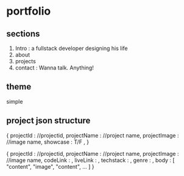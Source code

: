 # portfolio

## sections
1. Intro : a fullstack developer designing his life
2. about
3. projects
4. contact : Wanna talk. Anything!


## theme
simple

## project json structure
{
    projectId : //projectid,
    projectName : //project name,
    projectImage : //image name,
    showcase : T/F ,
}

{
    projectId : //projectid,
    projectName : //project name,
    projectImage : //image name,
    codeLink : ,
    liveLink : ,
    techstack : ,
    genre : ,
    body : [
        "content",
        "image",
        "content",
        ...
    ]
}
